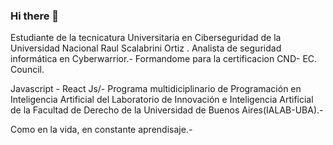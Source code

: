 ### Hi there 👋
Estudiante de la tecnicatura Universitaria en Ciberseguridad de la Universidad Nacional Raul Scalabrini Ortiz  . 
Analista de seguridad informática en Cyberwarrior.- Formandome para la certificacion CND- EC. Council.

Javascript - React Js/- Programa multidiciplinario de Programación en Inteligencia Artificial del Laboratorio de Innovación e Inteligencia Artificial de la Facultad de Derecho de la Universidad de Buenos Aires(IALAB-UBA).-

Como en la vida, en constante aprendisaje.- 



<!--
**FabianColin/FabianColin** is a ✨ _special_ ✨ repository because its `README.md` (this file) appears on your GitHub profile.

Here are some ideas to get you started:

- 🔭 I’m currently working on ...
- 🌱 I’m currently learning ...
- 👯 I’m looking to collaborate on ...
- 🤔 I’m looking for help with ...
- 💬 Ask me about ...
- 📫 How to reach me: ...
- 😄 Pronouns: ...
- ⚡ Fun fact: ...
-->

